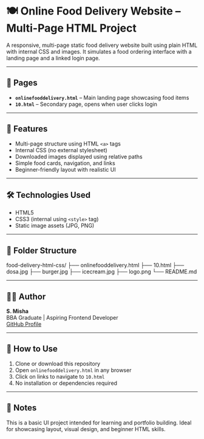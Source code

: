 # 🍽️ Online Food Delivery Website – Multi-Page HTML Project

A responsive, multi-page static food delivery website built using plain HTML with internal CSS and images. It simulates a food ordering interface with a landing page and a linked login page.

---

## 📄 Pages

- **`onlinefooddelivery.html`** – Main landing page showcasing food items
- **`10.html`** – Secondary page, opens when user clicks login

---

## 🌟 Features

- Multi-page structure using HTML `<a>` tags
- Internal CSS (no external stylesheet)
- Downloaded images displayed using relative paths
- Simple food cards, navigation, and links
- Beginner-friendly layout with realistic UI

---

## 🛠 Technologies Used

- HTML5
- CSS3 (internal using `<style>` tag)
- Static image assets (JPG, PNG)

---

## 📁 Folder Structure

food-delivery-html-css/
├── onlinefooddelivery.html
├── 10.html
├── dosa.jpg
├── burger.jpg
├── icecream.jpg
├── logo.png
└── README.md


---

## 👩‍💻 Author

**S. Misha**  
BBA Graduate | Aspiring Frontend Developer  
[GitHub Profile](https://github.com/Mi-Isha16)

---

## 🚀 How to Use

1. Clone or download this repository
2. Open `onlinefooddelivery.html` in any browser
3. Click on links to navigate to `10.html`
4. No installation or dependencies required

---

## 📌 Notes

This is a basic UI project intended for learning and portfolio building. Ideal for showcasing layout, visual design, and beginner HTML skills.
